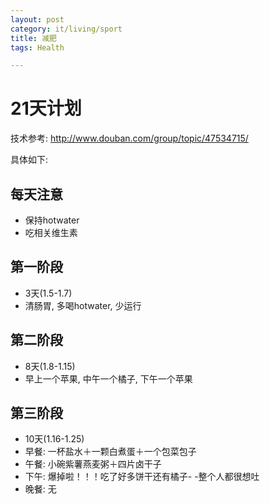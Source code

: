 ```yaml
---
layout: post
category: it/living/sport
title: 减肥
tags: Health

---
```


# 21天计划

技术参考: http://www.douban.com/group/topic/47534715/

具体如下:

## 每天注意
- 保持hotwater
- 吃相关维生素

## 第一阶段

- 3天(1.5-1.7)
- 清肠胃, 多喝hotwater, 少运行

## 第二阶段

- 8天(1.8-1.15)
- 早上一个苹果, 中午一个橘子, 下午一个苹果

## 第三阶段

- 10天(1.16-1.25)
- 早餐: 一杯盐水＋一颗白煮蛋＋一个包菜包子 
- 午餐: 小碗紫薯燕麦粥＋四片卤干子 
- 下午: 爆掉啦！！！吃了好多饼干还有橘子- -整个人都很想吐 
- 晚餐: 无

